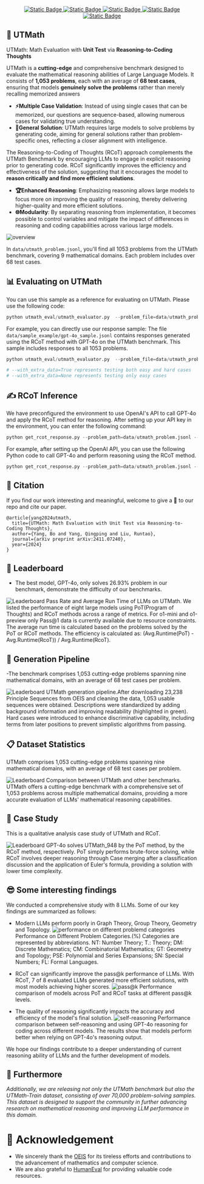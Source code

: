 
<p align="center">
    <a href="https://arxiv.org/abs/2411.07240">
        <img alt="Static Badge" src="https://img.shields.io/badge/📃Paper ArXiv-red">
    </a>
    <a href="https://github.com/UTMathGroup/UTMath">
        <img alt="Static Badge" src="https://img.shields.io/badge/😺GitHub UTMath-darkgreen">
    </a>
    <a href="https://huggingface.co/datasets/UTMath/UTMath">
        <img alt="Static Badge" src="https://img.shields.io/badge/🤗HFDataset UTMath-yellow">
    </a>
    <a href="https://huggingface.co/datasets/UTMath/UTMath_Train">
        <img alt="Static Badge" src="https://img.shields.io/badge/🤗HFDataset UTMath_Train-yellow">
    </a>
    <a href="https://utmathhomepage.github.io/">
        <img alt="Static Badge" src="https://img.shields.io/badge/🚀Home Page-blue">
    </a> 
</p>


## 📄 UTMath
UTMath: Math Evaluation with **Unit Test** via **Reasoning-to-Coding Thoughts**

UTMath is a **cutting-edge** and comprehensive benchmark designed to evaluate the mathematical reasoning abilities of Large Language Models. It consists of **1,053 problems**, each with an average of **68 test cases**, ensuring that models **genuinely solve the problems** rather than merely recalling memorized answers

<ul>
    <li><b>⚡️Multiple Case Validation</b>: Instead of using single cases that can be memorized, our questions are sequence-based, allowing numerous cases for validating true understanding.</li>
    <li><b>🔧General Solution</b>: UTMath requires large models to solve problems by generating code, aiming for general solutions rather than problem-specific ones, reflecting a closer alignment with intelligence.</li>
</ul>

 The Reasoning-to-Coding of Thoughts (RCoT) approach complements the UTMath Benchmark by encouraging LLMs to engage in explicit reasoning prior to generating code. RCoT significantly improves the efficiency and effectiveness of the solution, suggesting that it encourages the model to **reason critically and find more efficient solutions**.
 
<ul>
    <li><b>🏆Enhanced Reasoning</b>: Emphasizing reasoning allows large models to focus more on improving the quality of reasoning, thereby delivering higher-quality and more efficient solutions.</li>
    <li><b>🌐Modularity</b>: By separating reasoning from implementation, it becomes possible to control variables and mitigate the impact of differences in reasoning and coding capabilities across various large models.</li>
</ul>


![overview](./pic/overview.png)

In `data/utmath_problem.jsonl`, you'll find all 1053 problems from the UTMath benchmark, covering 9 mathematical domains. Each problem includes over 68 test cases.

## 📊 Evaluating on UTMath

You can use this sample as a reference for evaluating on UTMath. Please use the following code:
```python
python utmath_eval/utmath_evaluator.py  --problem_file=data/utmath_problem.jsonl --sample_file={your_sample_file_path}
```

For example, you can directly use our response sample:
The file `data/sample_example/gpt-4o_sample.jsonl` contains responses generated using the RCoT method with GPT-4o on the UTMath benchmark. This sample includes responses to all 1053 problems.
```python
python utmath_eval/utmath_evaluator.py  --problem_file=data/utmath_problem.jsonl --sample_file=data/sample_example/gpt-4o_sample.jsonl

# --with_extra_data=True represents testing both easy and hard cases
# --with_extra_data=None represents testing only easy cases
```

## ✍️ RCoT Inference
We have preconfigured the environment to use OpenAI's API to call GPT-4o and apply the RCoT method for reasoning. After setting up your API key in the environment, you can enter the following command:
```python
python get_rcot_response.py --problem_path=data/utmath_problem.jsonl --save_path={your_save_file_path} --model_name={your_llm_name}
```
For example, after setting up the OpenAI API, you can use the following Python code to call GPT-4o and perform reasoning using the RCoT method.
```python
python get_rcot_response.py --problem_path=data/utmath_problem.jsonl --save_path=data/sample_exapmle/gpt-4o_test.jsonl --model_name=gpt-4o-2024-08-06
```

## 💬 Citation
If you find our work interesting and meaningful, welcome to give a 🌟 to our repo and cite our paper.
```
@article{yang2024utmath,
  title={UTMath: Math Evaluation with Unit Test via Reasoning-to-Coding Thoughts},
  author={Yang, Bo and Yang, Qingping and Liu, Runtao},
  journal={arXiv preprint arXiv:2411.07240},
  year={2024}
}
```

## 🥇 Leaderboard
- The best model, GPT-4o, only solves 26.93\% problem in our benchmark, demonstrate the difficulty of our benchmarks.

![Leaderboard](./pic/leaderboard.png)
Pass Rate and Average Run Time of LLMs on UTMath. We listed the performance of eight large models using PoT(Program of Thoughts) and RCoT methods across a range of metrics. For o1-mini and o1-preview only Pass@1 data is currently available due to resource constraints. The average run time is calculated based on the problems solved by the PoT or RCoT methods. The efficiency is calculated as: (Avg.Runtime(PoT) - Avg.Runtime(RcoT)) / Avg.Runtime(RcoT).

## 🚠 Generation Pipeline
-The benchmark comprises 1,053 cutting-edge problems spanning nine mathematical domains, with an average of 68 test cases per problem.

![Leaderboard](./pic/Benchmark_Construction.png)
UTMath generation pipeline.After downloading 23,238 Principle Sequences from OEIS and cleaning the data, 1,053 usable sequences were obtained. Descriptions were standardized by adding background information and improving readability (highlighted in green). Hard cases were introduced to enhance discriminative capability, including terms from later positions to prevent simplistic algorithms from passing.

## 📋 Dataset Statistics
UTMath comprises 1,053 cutting-edge problems spanning nine mathematical domains, with an average of 68 test cases per problem.

![Leaderboard](./pic/Dataset_Statistics.png)
Comparison between UTMath and other benchmarks. UTMath offers a cutting-edge benchmark with a comprehensive set of 1,053 problems across multiple mathematical domains, providing a more accurate evaluation of LLMs' mathematical reasoning capabilities.

## 📖 Case Study
This is a qualitative analysis case study of UTMath and RCoT.

![Leaderboard](./pic/Case_Study.png)
GPT-4o solves UTMath_948 by the PoT method, by the RCoT method, respectively. PoT simply performs brute-force solving, while RCoT involves deeper reasoning through Case merging after a classification discussion and the application of Euler's formula, providing a solution with lower time complexity.

## 😎 Some interesting findings
We conducted a comprehensive study with 8 LLMs. Some of our key findings are summarized as follows:

- Modern LLMs perform poorly in Graph Theory, Group Theory, Geometry and Topology.
![performance on different problemd categories](./pic/performance_on_different_problems_categories.png)
Performance on Different Problem Categories.(%) Categories are represented by abbreviations. NT: Number Theory; T.: Theory; DM: Discrete Mathematics; CM: Combinatorial Mathematics; GT: Geometry and Topology; PSE: Polynomial and Series Expansions; SN: Special Numbers; FL: Formal Languages.

- RCoT can significantly improve the pass@k performance of LLMs. With RCoT, 7 of 8 evaluated LLMs generated more efficient solutions, with most models achieving higher scores.
![pass@k](./pic/pass_k.png)
Performance comparison of models across PoT and RCoT tasks at different pass@k levels.

- The quality of reasoning significantly impacts the accuracy and efficiency of the model's final solution.
![self-reasoning](./pic/self-reasoning.png)
Performance comparison between self-reasoning and using GPT-4o reasoning for coding across different models. The results show that models perform better when relying on GPT-4o's reasoning output.

We hope our findings contribute to a deeper understanding of current reasoning ability of LLMs and the further development of models.

## 👀 Furthermore
*Additionally, we are releasing not only the UTMath benchmark but also the UTMath-Train dataset, consisting of over 70,000 problem-solving samples. This dataset is designed to support the community in further advancing research on mathematical reasoning and improving LLM performance in this domain.*

# 🥰 Acknowledgement
- We sincerely thank the [OEIS](https://oeis.org/wiki/Welcome) for its tireless efforts and contributions to the advancement of mathematics and computer science.
- We are also grateful to [HumanEval](https://github.com/openai/human-eval) for providing valuable code resources. 
